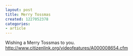 ```yaml
---
layout: post
title: Merry Tossmas
created: 1227052378
categories:
- article
---
```

 Wishing a Merry Tossmas to you. 
 http://www.citizenlink.org/videofeatures/A000008654.cfm 
